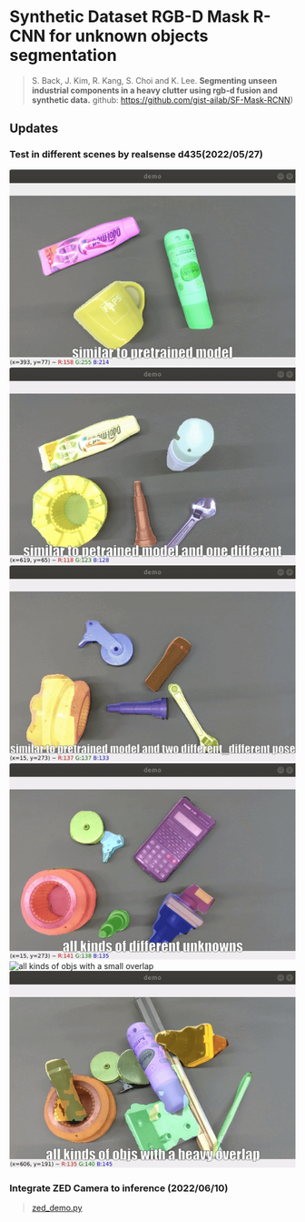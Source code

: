 # Synthetic Dataset RGB-D Mask R-CNN for unknown objects segmentation
 
> S. Back, J. Kim, R. Kang, S. Choi and K. Lee. **Segmenting unseen industrial components in a heavy clutter using rgb-d fusion and synthetic data.** github: https://github.com/gist-ailab/SF-Mask-RCNN)

## Updates
### Test in different scenes by realsense d435(2022/05/27)
![similar to pretrained mode](./imgs/1.gif)
![similar to petrained model and one different](./imgs/2.gif)
![similar to pretrained model and two different_different pose](./imgs/3.gif)
![all kinds of different unknowns](./imgs/4.gif)
![all kinds of objs with a small overlap](./imgs/5.gif)
![all kinds of objs with a heavy overlap](./imgs/6.gif)

### Integrate ZED Camera to inference (2022/06/10)
> [zed_demo.py](https://github.com/pengfeichu1992/SF-Mask-RCNN/blob/main/zed_demo.py)
